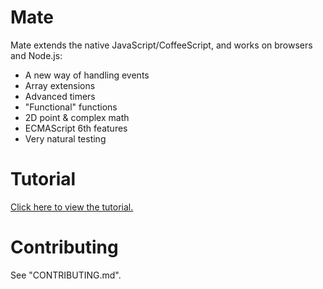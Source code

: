 # Mate

Mate extends the native JavaScript/CoffeeScript, and works on browsers and Node.js:

- A new way of handling events
- Array extensions
- Advanced timers
- "Functional" functions
- 2D point & complex math
- ECMAScript 6th features
- Very natural testing

# Tutorial

[Click here to view the tutorial.](http://zizisoft.com/mate/)

# Contributing

See "CONTRIBUTING.md".
